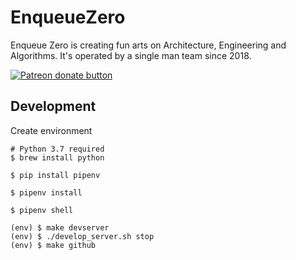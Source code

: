 # EnqueueZero

Enqueue Zero is creating fun arts on Architecture, Engineering and Algorithms. It's operated by a single man team since 2018.

<span class="badge-patreon"><a href="https://patreon.com/enqueuezero" title="Donate to this project using Patreon"><img src="https://img.shields.io/badge/patreon-donate-green.svg?style=for-the-badge&colorB=green" alt="Patreon donate button" /></a></span>

## Development

Create environment

```
# Python 3.7 required
$ brew install python

$ pip install pipenv

$ pipenv install

$ pipenv shell

(env) $ make devserver
(env) $ ./develop_server.sh stop
(env) $ make github
```
